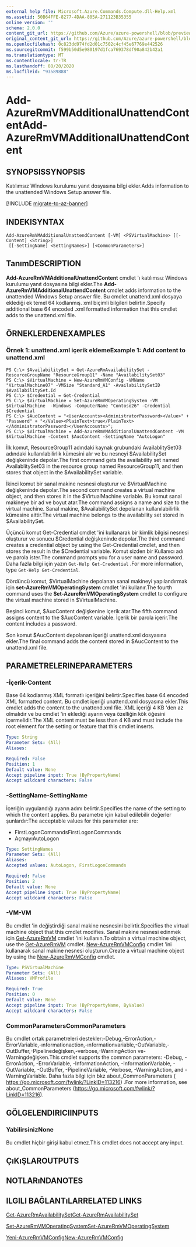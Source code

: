 ```yaml
---
external help file: Microsoft.Azure.Commands.Compute.dll-Help.xml
ms.assetid: 50B64FFE-8277-4DAA-805A-271123B35355
online version: ''
schema: 2.0.0
content_git_url: https://github.com/Azure/azure-powershell/blob/preview/src/ResourceManager/Compute/Stack/Commands.Compute/help/Add-AzureRmVMAdditionalUnattendContent.md
original_content_git_url: https://github.com/Azure/azure-powershell/blob/preview/src/ResourceManager/Compute/Stack/Commands.Compute/help/Add-AzureRmVMAdditionalUnattendContent.md
ms.openlocfilehash: 0c823dd974fd2d01c7502c4cf45e67769e442526
ms.sourcegitcommit: f599b50d5e980197d1fca769378df90a842b42a1
ms.translationtype: MT
ms.contentlocale: tr-TR
ms.lasthandoff: 08/20/2020
ms.locfileid: "93589888"
---
```

# <span data-ttu-id="731a8-101">Add-AzureRmVMAdditionalUnattendContent</span><span class="sxs-lookup"><span data-stu-id="731a8-101">Add-AzureRmVMAdditionalUnattendContent</span></span>

## <span data-ttu-id="731a8-102">SYNOPSIS</span><span class="sxs-lookup"><span data-stu-id="731a8-102">SYNOPSIS</span></span>
<span data-ttu-id="731a8-103">Katılımsız Windows kurulumu yanıt dosyasına bilgi ekler.</span><span class="sxs-lookup"><span data-stu-id="731a8-103">Adds information to the unattended Windows Setup answer file.</span></span>

[!INCLUDE [migrate-to-az-banner](../../includes/migrate-to-az-banner.md)]

## <span data-ttu-id="731a8-104">INDEKI</span><span class="sxs-lookup"><span data-stu-id="731a8-104">SYNTAX</span></span>

```
Add-AzureRmVMAdditionalUnattendContent [-VM] <PSVirtualMachine> [[-Content] <String>]
 [[-SettingName] <SettingNames>] [<CommonParameters>]
```

## <span data-ttu-id="731a8-105">Tanım</span><span class="sxs-lookup"><span data-stu-id="731a8-105">DESCRIPTION</span></span>
<span data-ttu-id="731a8-106">**Add-AzureRmVMAdditionalUnattendContent** cmdlet 'ı katılımsız Windows kurulumu yanıt dosyasına bilgi ekler.</span><span class="sxs-lookup"><span data-stu-id="731a8-106">The **Add-AzureRmVMAdditionalUnattendContent** cmdlet adds information to the unattended Windows Setup answer file.</span></span>
<span data-ttu-id="731a8-107">Bu cmdlet unattend.xml dosyaya eklediği ek temel 64 kodlanmış. xml biçimli bilgileri belirtin.</span><span class="sxs-lookup"><span data-stu-id="731a8-107">Specify additional base 64 encoded .xml formatted information that this cmdlet adds to the unattend.xml file.</span></span>

## <span data-ttu-id="731a8-108">ÖRNEKLERDEN</span><span class="sxs-lookup"><span data-stu-id="731a8-108">EXAMPLES</span></span>

### <span data-ttu-id="731a8-109">Örnek 1: unattend.xml içerik ekleme</span><span class="sxs-lookup"><span data-stu-id="731a8-109">Example 1: Add content to unattend.xml</span></span>
```
PS C:\> $AvailabilitySet = Get-AzureRmAvailabilitySet -ResourceGroupName "ResourceGroup11" -Name "AvailabilitySet03"
PS C:\> $VirtualMachine = New-AzureRmVMConfig -VMName "VirtualMachine07" -VMSize "Standard_A1" -AvailabilitySetID $AvailabilitySet.Id 
PS C:\> $Credential = Get-Credential
PS C:\> $VirtualMachine = Set-AzureRmVMOperatingSystem -VM $VirtualMachine  -Windows -ComputerName "Contoso26" -Credential $Credential
PS C:\> $AucContent = "<UserAccounts><AdministratorPassword><Value>" + "Password" + "</Value><PlainText>true</PlainText></AdministratorPassword></UserAccounts>";
PS C:\> $VirtualMachine = Add-AzureRmVMAdditionalUnattendContent -VM $VirtualMachine -Content $AucContent -SettingName "AutoLogon"
```

<span data-ttu-id="731a8-110">İlk komut, ResourceGroup11 adındaki kaynak grubundaki AvailablitySet03 adındaki kullanılabilirlik kümesini alır ve bu nesneyi $AvailabilitySet değişkeninde depolar.</span><span class="sxs-lookup"><span data-stu-id="731a8-110">The first command gets the availability set named AvailablitySet03 in the resource group named ResourceGroup11, and then stores that object in the $AvailabilitySet variable.</span></span>

<span data-ttu-id="731a8-111">İkinci komut bir sanal makine nesnesi oluşturur ve $VirtualMachine değişkeninde depolar.</span><span class="sxs-lookup"><span data-stu-id="731a8-111">The second command creates a virtual machine object, and then stores it in the $VirtualMachine variable.</span></span>
<span data-ttu-id="731a8-112">Bu komut sanal makineye bir ad ve boyut atar.</span><span class="sxs-lookup"><span data-stu-id="731a8-112">The command assigns a name and size to the virtual machine.</span></span>
<span data-ttu-id="731a8-113">Sanal makine, $AvailabilitySet depolanan kullanılabilirlik kümesine aittir.</span><span class="sxs-lookup"><span data-stu-id="731a8-113">The virtual machine belongs to the availability set stored in $AvailabilitySet.</span></span>

<span data-ttu-id="731a8-114">Üçüncü komut Get-Credential cmdlet 'ini kullanarak bir kimlik bilgisi nesnesi oluşturur ve sonucu $Credential değişkeninde depolar.</span><span class="sxs-lookup"><span data-stu-id="731a8-114">The third command creates a credential object by using the Get-Credential cmdlet, and then stores the result in the $Credential variable.</span></span>
<span data-ttu-id="731a8-115">Komut sizden bir Kullanıcı adı ve parola ister.</span><span class="sxs-lookup"><span data-stu-id="731a8-115">The command prompts you for a user name and password.</span></span>
<span data-ttu-id="731a8-116">Daha fazla bilgi için yazın `Get-Help Get-Credential` .</span><span class="sxs-lookup"><span data-stu-id="731a8-116">For more information, type `Get-Help Get-Credential`.</span></span>

<span data-ttu-id="731a8-117">Dördüncü komut, $VirtualMachine depolanan sanal makineyi yapılandırmak için **set-AzureRmVMOperatingSystem** cmdlet 'ini kullanır.</span><span class="sxs-lookup"><span data-stu-id="731a8-117">The fourth command uses the **Set-AzureRmVMOperatingSystem** cmdlet to configure the virtual machine stored in $VirtualMachine.</span></span>

<span data-ttu-id="731a8-118">Beşinci komut, $AucContent değişkenine içerik atar.</span><span class="sxs-lookup"><span data-stu-id="731a8-118">The fifth command assigns content to the $AucContent variable.</span></span>
<span data-ttu-id="731a8-119">İçerik bir parola içerir.</span><span class="sxs-lookup"><span data-stu-id="731a8-119">The content includes a password.</span></span>

<span data-ttu-id="731a8-120">Son komut $AucContent depolanan içeriği unattend.xml dosyasına ekler.</span><span class="sxs-lookup"><span data-stu-id="731a8-120">The final command adds the content stored in $AucContent to the unattend.xml file.</span></span>

## <span data-ttu-id="731a8-121">PARAMETRELERINE</span><span class="sxs-lookup"><span data-stu-id="731a8-121">PARAMETERS</span></span>

### <span data-ttu-id="731a8-122">-İçerik</span><span class="sxs-lookup"><span data-stu-id="731a8-122">-Content</span></span>
<span data-ttu-id="731a8-123">Base 64 kodlanmış XML formatlı içeriğini belirtir.</span><span class="sxs-lookup"><span data-stu-id="731a8-123">Specifies base 64 encoded XML formatted content.</span></span>
<span data-ttu-id="731a8-124">Bu cmdlet içeriği unattend.xml dosyasına ekler.</span><span class="sxs-lookup"><span data-stu-id="731a8-124">This cmdlet adds the content to the unattend.xml file.</span></span>
<span data-ttu-id="731a8-125">XML içeriği 4 KB 'den az olmalıdır ve bu cmdlet 'in eklediği ayarın veya özelliğin kök öğesini içermelidir.</span><span class="sxs-lookup"><span data-stu-id="731a8-125">The XML content must be less than 4 KB and must include the root element for the setting or feature that this cmdlet inserts.</span></span>

```yaml
Type: String
Parameter Sets: (All)
Aliases: 

Required: False
Position: 1
Default value: None
Accept pipeline input: True (ByPropertyName)
Accept wildcard characters: False
```

### <span data-ttu-id="731a8-126">-SettingName</span><span class="sxs-lookup"><span data-stu-id="731a8-126">-SettingName</span></span>
<span data-ttu-id="731a8-127">İçeriğin uygulandığı ayarın adını belirtir.</span><span class="sxs-lookup"><span data-stu-id="731a8-127">Specifies the name of the setting to which the content applies.</span></span>
<span data-ttu-id="731a8-128">Bu parametre için kabul edilebilir değerler şunlardır:</span><span class="sxs-lookup"><span data-stu-id="731a8-128">The acceptable values for this parameter are:</span></span>

- <span data-ttu-id="731a8-129">FirstLogonCommands</span><span class="sxs-lookup"><span data-stu-id="731a8-129">FirstLogonCommands</span></span>
- <span data-ttu-id="731a8-130">Açmayı</span><span class="sxs-lookup"><span data-stu-id="731a8-130">AutoLogon</span></span>

```yaml
Type: SettingNames
Parameter Sets: (All)
Aliases: 
Accepted values: AutoLogon, FirstLogonCommands

Required: False
Position: 2
Default value: None
Accept pipeline input: True (ByPropertyName)
Accept wildcard characters: False
```

### <span data-ttu-id="731a8-131">-VM</span><span class="sxs-lookup"><span data-stu-id="731a8-131">-VM</span></span>
<span data-ttu-id="731a8-132">Bu cmdlet 'in değiştirdiği sanal makine nesnesini belirtir.</span><span class="sxs-lookup"><span data-stu-id="731a8-132">Specifies the virtual machine object that this cmdlet modifies.</span></span>
<span data-ttu-id="731a8-133">Sanal makine nesnesi edinmek için [Get-AzureRmVM](./Get-AzureRmVM.md) cmdlet 'ini kullanın.</span><span class="sxs-lookup"><span data-stu-id="731a8-133">To obtain a virtual machine object, use the [Get-AzureRmVM](./Get-AzureRmVM.md) cmdlet.</span></span>
<span data-ttu-id="731a8-134">[New-AzureRmVMConfig](./New-AzureRmVMConfig.md) cmdlet 'ini kullanarak sanal makine nesnesi oluşturun.</span><span class="sxs-lookup"><span data-stu-id="731a8-134">Create a virtual machine object by using the [New-AzureRmVMConfig](./New-AzureRmVMConfig.md) cmdlet.</span></span>

```yaml
Type: PSVirtualMachine
Parameter Sets: (All)
Aliases: VMProfile

Required: True
Position: 0
Default value: None
Accept pipeline input: True (ByPropertyName, ByValue)
Accept wildcard characters: False
```

### <span data-ttu-id="731a8-135">CommonParameters</span><span class="sxs-lookup"><span data-stu-id="731a8-135">CommonParameters</span></span>
<span data-ttu-id="731a8-136">Bu cmdlet ortak parametreleri destekler:-Debug,-ErrorAction,-ErrorVariable,-ınformationaction,-ınformationvariable,-OutVariable,-OutBuffer,-Pipelinedeğişken,-verbose,-WarningAction ve-Warningdeğişken.</span><span class="sxs-lookup"><span data-stu-id="731a8-136">This cmdlet supports the common parameters: -Debug, -ErrorAction, -ErrorVariable, -InformationAction, -InformationVariable, -OutVariable, -OutBuffer, -PipelineVariable, -Verbose, -WarningAction, and -WarningVariable.</span></span> <span data-ttu-id="731a8-137">Daha fazla bilgi için bkz about_CommonParameters ( https://go.microsoft.com/fwlink/?LinkID=113216) .</span><span class="sxs-lookup"><span data-stu-id="731a8-137">For more information, see about_CommonParameters (https://go.microsoft.com/fwlink/?LinkID=113216).</span></span>

## <span data-ttu-id="731a8-138">GÖLGELENDIRICI</span><span class="sxs-lookup"><span data-stu-id="731a8-138">INPUTS</span></span>

### <span data-ttu-id="731a8-139">Yabilirsiniz</span><span class="sxs-lookup"><span data-stu-id="731a8-139">None</span></span>
<span data-ttu-id="731a8-140">Bu cmdlet hiçbir girişi kabul etmez.</span><span class="sxs-lookup"><span data-stu-id="731a8-140">This cmdlet does not accept any input.</span></span>

## <span data-ttu-id="731a8-141">ÇıKıŞLAR</span><span class="sxs-lookup"><span data-stu-id="731a8-141">OUTPUTS</span></span>

## <span data-ttu-id="731a8-142">NOTLARıNDA</span><span class="sxs-lookup"><span data-stu-id="731a8-142">NOTES</span></span>

## <span data-ttu-id="731a8-143">ILGILI BAĞLANTıLAR</span><span class="sxs-lookup"><span data-stu-id="731a8-143">RELATED LINKS</span></span>

[<span data-ttu-id="731a8-144">Get-AzureRmAvailabilitySet</span><span class="sxs-lookup"><span data-stu-id="731a8-144">Get-AzureRmAvailabilitySet</span></span>](./Get-AzureRmAvailabilitySet.md)

[<span data-ttu-id="731a8-145">Set-AzureRmVMOperatingSystem</span><span class="sxs-lookup"><span data-stu-id="731a8-145">Set-AzureRmVMOperatingSystem</span></span>](./Set-AzureRmVMOperatingSystem.md)

[<span data-ttu-id="731a8-146">Yeni-AzureRmVMConfig</span><span class="sxs-lookup"><span data-stu-id="731a8-146">New-AzureRmVMConfig</span></span>](./New-AzureRmVMConfig.md)
